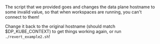 The script that we provided goes and changes the data plane hostname to some invalid value, so that when workspaces are running, you can't connect to them!

Change it back to the original hostname (should match $DP_KUBE_CONTEXT) to get things working again, or run `./revert_example2.sh`!
